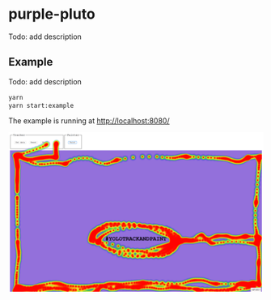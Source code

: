 # purple-pluto

Todo: add description

## Example

Todo: add description

```
yarn
yarn start:example
```

The example is running at [http://localhost:8080/](http://localhost:8080/)

![heatmap](heatmap.png)
